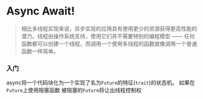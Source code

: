 # Async Await!
> 相比多线程实现来说，异步实现的应用具有使用更少的资源获得更高性能的潜力。线程由操作系统支持，使用它们并不需要特别的编程模型 —— 任何函数都可以创建一个线程，而调用一个使用多线程的函数就像调用一个普通函数一样简单。

### 入门 
async将一个代码块化为一个实现了名为`Future`的特征(`trait`)的状态机。
如果在`Future`上使用阻塞函数  被阻塞的`Future`将让出线程控制权


